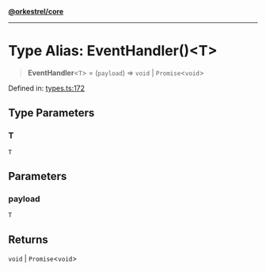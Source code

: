 [**@orkestrel/core**](../index.md)

***

# Type Alias: EventHandler()\<T\>

> **EventHandler**\<`T`\> = (`payload`) => `void` \| `Promise`\<`void`\>

Defined in: [types.ts:172](https://github.com/orkestrel/core/blob/240d6e1612057b96fd3fc03e1415fe3917a0f212/src/types.ts#L172)

## Type Parameters

### T

`T`

## Parameters

### payload

`T`

## Returns

`void` \| `Promise`\<`void`\>
